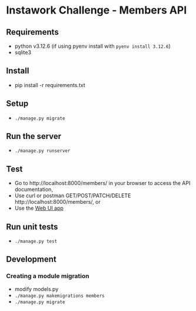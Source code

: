 # Instawork Challenge - Members API

## Requirements
- python v3.12.6 (if using pyenv install with `pyenv install 3.12.6`)
- sqlite3

## Install
- pip install -r requirements.txt

## Setup
- `./manage.py migrate`

## Run the server
- `./manage.py runserver`

## Test
- Go to http://localhost:8000/members/ in your browser to access the API documentation,
- Use curl or postman GET/POST/PATCH/DELETE http://localhost:8000/members/, or
- Use the [Web UI app](https://github.com/juanc27/instawork-challenge-ui)

## Run unit tests
- `./manage.py test`

## Development
### Creating a module migration
- modify models.py
- `./manage.py makemigrations members`
- `./manage.py migrate`
